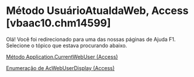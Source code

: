 
# Método UsuárioAtualdaWeb, Access [vbaac10.chm14599]

Olá! Você foi redirecionado para uma das nossas páginas de Ajuda F1. Selecione o tópico que estava procurando abaixo.

[Método Application.CurrentWebUser (Access)](http://msdn.microsoft.com/library/cb8b230d-71c5-c73d-c88e-1a13246492a5%28Office.15%29.aspx)

[Enumeração de AcWebUserDisplay (Access)](http://msdn.microsoft.com/library/4723ddf2-ceab-9313-b713-4654a2e83297%28Office.15%29.aspx)

